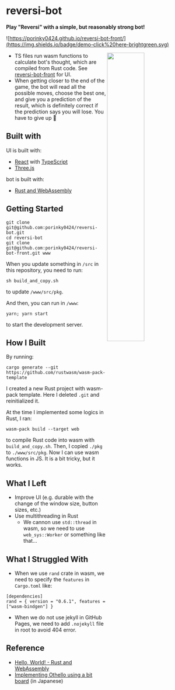 # reversi-bot

**Play "Reversi" with a simple, but reasonably strong bot!**

![https://porinky0424.github.io/reversi-bot-front/](https://img.shields.io/badge/demo-click%20here-brightgreen.svg)

<img align="right" src="https://user-images.githubusercontent.com/83964523/233449005-5fb8e0bb-45fb-435f-886d-9e6dee3a85ac.png" width="45%" />

- TS files run wasm functions to calculate bot's thought, which are compiled from Rust code. See [reversi-bot-front](https://github.com/porinky0424/reversi-bot-front) for UI.
- When getting closer to the end of the game, the bot will read all the possible moves, choose the best one, and give you a prediction of the result, which is definitely correct if the prediction says you will lose. You have to give up 🥲

## Built with

UI is built with:

- [React](https://ja.reactjs.org/) with [TypeScript](https://www.typescriptlang.org/)
- [Three.js](https://threejs.org/)

bot is built with:

- [Rust and WebAssembly](https://rustwasm.github.io/docs/book/)

## Getting Started

```
git clone git@github.com:porinky0424/reversi-bot.git
cd reversi-bot
git clone git@github.com:porinky0424/reversi-bot-front.git www
```

When you update something in `/src` in this repository, you need to run:

```
sh build_and_copy.sh
```

to update `/www/src/pkg`.

And then, you can run in `/www`:

```
yarn; yarn start
```

to start the development server.

## How I Built

By running:

```
cargo generate --git https://github.com/rustwasm/wasm-pack-template
```

I created a new Rust project with wasm-pack template. Here I deleted `.git` and reinitialized it.

At the time I implemented some logics in Rust, I ran:

```
wasm-pack build --target web
```

to compile Rust code into wasm with `build_and_copy.sh`. Then, I copied `./pkg` to `./www/src/pkg`. Now I can use wasm functions in JS. It is a bit tricky, but it works.

## What I Left

- Improve UI (e.g. durable with the change of the window size, button sizes, etc.)
- Use multithreading in Rust
  - We cannon use `std::thread` in wasm, so we need to use `web_sys::Worker` or something like that...

## What I Struggled With

- When we use `rand` crate in wasm, we need to specify the `features` in `Cargo.toml` like:

```
[dependencies]
rand = { version = "0.6.1", features = ["wasm-bindgen"] }
```

- When we do not use jekyll in GitHub Pages, we need to add `.nojekyll` file in root to avoid 404 error.

## Reference

- [Hello, World! - Rust and WebAssembly](https://rustwasm.github.io/docs/book/game-of-life/hello-world.html)
- [Implementing Othello using a bit board](https://qiita.com/sensuikan1973/items/459b3e11d91f3cb37e43) (in Japanese)
